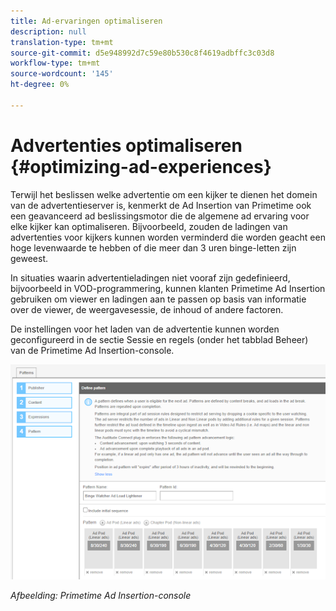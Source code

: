 ```yaml
---
title: Ad-ervaringen optimaliseren
description: null
translation-type: tm+mt
source-git-commit: d5e948992d7c59e80b530c8f4619adbffc3c03d8
workflow-type: tm+mt
source-wordcount: '145'
ht-degree: 0%

---
```



# Advertenties optimaliseren {#optimizing-ad-experiences}

Terwijl het beslissen welke advertentie om een kijker te dienen het domein van de advertentieserver is, kenmerkt de Ad Insertion van Primetime ook een geavanceerd ad beslissingsmotor die de algemene ad ervaring voor elke kijker kan optimaliseren. Bijvoorbeeld, zouden de ladingen van advertenties voor kijkers kunnen worden verminderd die worden geacht een hoge levenwaarde te hebben of die meer dan 3 uren binge-letten zijn geweest.

In situaties waarin advertentieladingen niet vooraf zijn gedefinieerd, bijvoorbeeld in VOD-programmering, kunnen klanten Primetime Ad Insertion gebruiken om viewer en ladingen aan te passen op basis van informatie over de viewer, de weergavesessie, de inhoud of andere factoren.

De instellingen voor het laden van de advertentie kunnen worden geconfigureerd in de sectie Sessie en regels (onder het tabblad Beheer) van de Primetime Ad Insertion-console.

![Instellingen configureren en laden in de sectie Sessie en regels van de Ad Insertion-console](/help/primetime-ad-insertion/assets/ad-insertion-console.png)

*Afbeelding: Primetime Ad Insertion-console*
